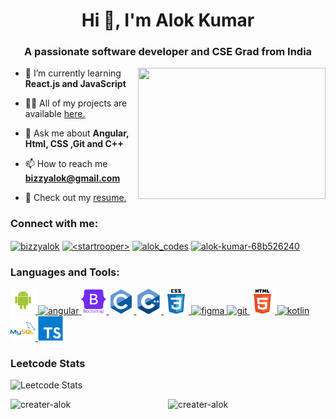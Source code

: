 <h1 align="center">Hi 👋, I'm Alok Kumar</h1>
<h3 align="center">A passionate software developer and CSE Grad from India</h3>
<img align="right" height="210" width="300" objectFit="cover" src="https://i.pinimg.com/originals/81/17/8b/81178b47a8598f0c81c4799f2cdd4057.gif">
<div margin="70px 70px" padding="50px">

- 🌱 I’m currently learning **React.js and JavaScript**

- 👨‍💻 All of my projects are available [here.](https://github.com/Creater-alok?tab=repositories)

- 💬 Ask me about **Angular, Html, CSS ,Git and C++**

- 📫 How to reach me **bizzyalok@gmail.com**

- 🚀 Check out my [resume.](https://drive.google.com/file/d/13WCmeOApJZ-HqzYmhDlFXKTesNBaxsOE/view?usp=drive_link)
</div>

<div marginLeft="150px">
<h3 align="left">Connect with me:</h3>
<p align="left" padding="50px">
<a href="https://www.hackerrank.com/bizzyalok" target="blank"><img align="center" src="https://raw.githubusercontent.com/rahuldkjain/github-profile-readme-generator/master/src/images/icons/Social/hackerrank.svg" alt="bizzyalok" height="30" width="40" /></a>
<a href="https://auth.geeksforgeeks.org/user/<startrooper>" target="blank"><img align="center" src="https://raw.githubusercontent.com/rahuldkjain/github-profile-readme-generator/master/src/images/icons/Social/geeks-for-geeks.svg" alt="<startrooper>" height="30" width="40" /></a>
<a href="https://www.leetcode.com/alok_codes" target="blank"><img align="center" src="https://raw.githubusercontent.com/rahuldkjain/github-profile-readme-generator/master/src/images/icons/Social/leet-code.svg" alt="alok_codes" height="30" width="40" /></a>
<a href="https://linkedin.com/in/alok-kumar-68b526240" target="blank"><img align="center" src="https://raw.githubusercontent.com/rahuldkjain/github-profile-readme-generator/master/src/images/icons/Social/linked-in-alt.svg" alt="alok-kumar-68b526240" height="30" width="40" /></a>
</p>

<h3 align="left">Languages and Tools:</h3>
<p align="left" padding="100px"> <a href="https://developer.android.com" target="_blank" rel="noreferrer"> <img src="https://raw.githubusercontent.com/devicons/devicon/master/icons/android/android-original-wordmark.svg" alt="android" width="40" height="40"/> </a> <a href="https://angular.io" target="_blank" rel="noreferrer"> <img src="https://angular.io/assets/images/logos/angular/angular.svg" alt="angular" width="40" height="40"/> </a> <a href="https://getbootstrap.com" target="_blank" rel="noreferrer"> <img src="https://raw.githubusercontent.com/devicons/devicon/master/icons/bootstrap/bootstrap-plain-wordmark.svg" alt="bootstrap" width="40" height="40"/> </a> <a href="https://www.cprogramming.com/" target="_blank" rel="noreferrer"> <img src="https://raw.githubusercontent.com/devicons/devicon/master/icons/c/c-original.svg" alt="c" width="40" height="40"/> </a> <a href="https://www.w3schools.com/cpp/" target="_blank" rel="noreferrer"> <img src="https://raw.githubusercontent.com/devicons/devicon/master/icons/cplusplus/cplusplus-original.svg" alt="cplusplus" width="40" height="40"/> </a> <a href="https://www.w3schools.com/css/" target="_blank" rel="noreferrer"> <img src="https://raw.githubusercontent.com/devicons/devicon/master/icons/css3/css3-original-wordmark.svg" alt="css3" width="40" height="40"/> </a> <a href="https://www.figma.com/" target="_blank" rel="noreferrer"> <img src="https://www.vectorlogo.zone/logos/figma/figma-icon.svg" alt="figma" width="40" height="40"/> </a> <a href="https://git-scm.com/" target="_blank" rel="noreferrer"> <img src="https://www.vectorlogo.zone/logos/git-scm/git-scm-icon.svg" alt="git" width="40" height="40"/> </a> <a href="https://www.w3.org/html/" target="_blank" rel="noreferrer"> <img src="https://raw.githubusercontent.com/devicons/devicon/master/icons/html5/html5-original-wordmark.svg" alt="html5" width="40" height="40"/> </a> <a href="https://kotlinlang.org" target="_blank" rel="noreferrer"> <img src="https://www.vectorlogo.zone/logos/kotlinlang/kotlinlang-icon.svg" alt="kotlin" width="40" height="40"/> </a> <a href="https://www.mysql.com/" target="_blank" rel="noreferrer"> <img src="https://raw.githubusercontent.com/devicons/devicon/master/icons/mysql/mysql-original-wordmark.svg" alt="mysql" width="40" height="40"/> </a> <a href="https://www.typescriptlang.org/" target="_blank" rel="noreferrer"> <img src="https://raw.githubusercontent.com/devicons/devicon/master/icons/typescript/typescript-original.svg" alt="typescript" width="40" height="40"/> </a> </p>
</div>

### Leetcode Stats 
![Leetcode Stats](https://leetcard.jacoblin.cool/alok_codes?ext=heatmap)

<div align="center"><img align="left" padding="300px" src="https://github-readme-stats.vercel.app/api?username=creater-alok&show_icons=true&locale=en" alt="creater-alok" /><img align="top" padding="300px" src="https://github-readme-stats.vercel.app/api/top-langs?username=creater-alok&show_icons=true&locale=en&layout=compact" alt="creater-alok" />
</div>


